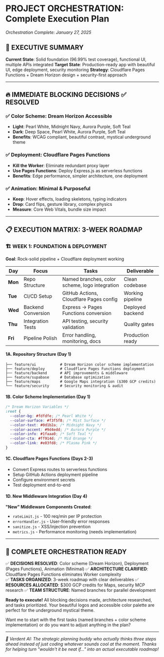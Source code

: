 # PROJECT ORCHESTRATION: Complete Execution Plan

_Orchestration Complete: January 27, 2025_

## 🎯 EXECUTIVE SUMMARY

**Current State**: Solid foundation (96.99% test coverage), functional UI, multiple APIs integrated
**Target State**: Production-ready app with beautiful UI, edge deployment, security monitoring
**Strategy**: Cloudflare Pages Functions + Dream Horizon design + security-first approach

---

## 🔥 IMMEDIATE BLOCKING DECISIONS ✅ RESOLVED

### ✅ **Color Scheme: Dream Horizon Accessible**

- **Light**: Pearl White, Midnight Navy, Aurora Purple, Soft Teal
- **Dark**: Deep Space, Pearl White, Aurora Purple, Soft Teal
- **Benefits**: WCAG compliant, beautiful contrast, mystical underground theme

### ✅ **Deployment: Cloudflare Pages Functions**

- **Kill the Worker**: Eliminate redundant proxy layer
- **Use Pages Functions**: Deploy Express.js as serverless functions
- **Benefits**: Edge performance, simpler architecture, one deployment

### ✅ **Animation: Minimal & Purposeful**

- **Keep**: Hover effects, loading skeletons, typing indicators
- **Drop**: Card flips, gesture library, complex physics
- **Measure**: Core Web Vitals, bundle size impact

---

## 📋 EXECUTION MATRIX: 3-WEEK ROADMAP

### 🏗️ **WEEK 1: FOUNDATION & DEPLOYMENT**

**Goal**: Rock-solid pipeline + Cloudflare deployment working

| Day | Focus | Tasks | Deliverable |
| - | - | - | - |
| **Mon** | Repo Structure | Named branches, color scheme, logo integration | Clean codebase |
| **Tue** | CI/CD Setup | GitHub Actions, Cloudflare Pages config | Working pipeline |
| **Wed** | Backend Conversion | Express → Pages Functions conversion | Deployed backend |
| **Thu** | Integration Tests | API testing, security validation | Quality gates |
| **Fri** | Pipeline Polish | Error handling, monitoring, docs | Production ready |

#### **1A. Repository Structure** (Day 1)

```
├── feature/ui           # Dream Horizon color scheme implementation
├── feature/deploy       # Cloudflare Pages Functions deployment
├── feature/backend      # API improvements & middleware
├── feature/supabase     # Database optimization
├── feature/maps         # Google Maps integration ($300 GCP credits)
└── feature/security     # Security monitoring & audit
```

#### **1B. Color Scheme Implementation** (Day 1)

```css
/* Dream Horizon Variables */
:root {
  --color-bg: #fdfdfe; /* Pearl White */
  --color-surface: #f3f5f8; /* Mist Surface */
  --color-text: #0d1b2a; /* Midnight Navy */
  --color-accent: #9d4edd; /* Aurora Purple */
  --color-info: #1faaa0; /* Soft Teal */
  --color-cta: #ff914d; /* Mid Orange */
  --color-link: #e03fd8; /* Plasma Pink */
}
```

#### **1C. Cloudflare Pages Functions** (Days 2-3)

- Convert Express routes to serverless functions
- Setup GitHub Actions deployment pipeline
- Configure environment secrets
- Test deployment end-to-end

#### **1D. New Middleware Integration** (Day 4)

**"New" Middleware Components Created**:

- `rateLimit.js` - 100 req/min per IP protection
- `errorHandler.js` - User-friendly error responses
- `sanitize.js` - XSS/injection prevention
- `metrics.js` - Performance monitoring (needs implementation)

---

## 🚀 COMPLETE ORCHESTRATION READY

✅ **DECISIONS RESOLVED**: Color scheme (Dream Horizon), Deployment (Pages Functions), Animation (Minimal)
✅ **ARCHITECTURE CLARIFIED**: Cloudflare Pages Functions eliminates Worker complexity\
✅ **TASKS ORGANIZED**: 3-week roadmap with clear deliverables
✅ **RESOURCES ALLOCATED**: $300 GCP credits for Maps, security MCP research
✅ **TEAM STRUCTURE**: Named branches for parallel development

**Ready to execute!** All blocking decisions made, architecture researched, and tasks prioritized. Your beautiful logos and accessible color palette are perfect for the underground mystical theme.

Want me to start with the first tasks (named branches + color scheme implementation) or do you want to adjust anything in the plan?

---

_🎯 Verdent AI: The strategic planning buddy who actually thinks three steps ahead instead of just coding whatever sounds cool at the moment. Thanks for helping turn "wouldn't it be neat if..." into an actual executable roadmap!_
